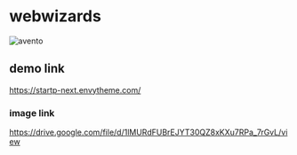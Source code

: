 # webwizards
![avento](https://github.com/himonhimu/webwizards/assets/32673467/c7ce7ad8-3bea-4f0b-b42a-eafcf6b44df0)

## demo link
https://startp-next.envytheme.com/

### image link
https://drive.google.com/file/d/1lMURdFUBrEJYT30QZ8xKXu7RPa_7rGvL/view